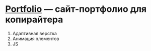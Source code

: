 # [Portfolio](https://fila09.github.io/Portfolio-Dima/) — сайт-портфолио для копирайтера
1. Адаптивная верстка
2. Анимация элементов
3. JS
